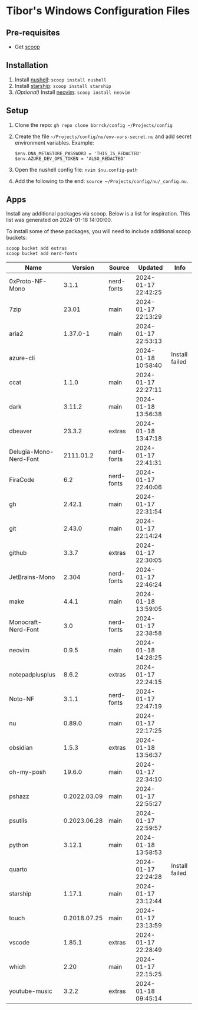 # Tibor's Windows Configuration Files

## Pre-requisites

* Get [scoop](https://scoop.sh/)

## Installation

1. Install [nushell](https://www.nushell.sh/): `scoop install nushell`
2. Install [starship](https://starship.rs/): `scoop install starship`
3. *(Optional)* Install [neovim](https://neovim.io/): `scoop install neovim`

## Setup

1. Clone the repo: `gh repo clone bbrrck/config ~/Projects/config`
2. Create the file `~/Projects/config/nu/env-vars-secret.nu` and add secret environment variables. Example:
  
    ```nu
    $env.DNA_METASTORE_PASSWORD = 'THIS_IS_REDACTED'
    $env.AZURE_DEV_OPS_TOKEN = 'ALSO_REDACTED'
    ```

3. Open the nushell config file: `nvim $nu.config-path`
4. Add the following to the end: `source ~/Projects/config/nu/_config.nu`.

## Apps

Install any additional packages via scoop. Below is a list for inspiration. This list was generated on 2024-01-18 14:00:00.

To install some of these packages, you will need to include additional scoop buckets:

```nu
scoop bucket add extras
scoop bucket add nerd-fonts
```


| Name                   | Version      | Source     | Updated             | Info           |
| ---------------------- | ------------ | ---------- | ------------------- | -------------- |
| 0xProto-NF-Mono        | 3.1.1        | nerd-fonts | 2024-01-17 22:42:25 |                |
| 7zip                   | 23.01        | main       | 2024-01-17 22:13:29 |                |
| aria2                  | 1.37.0-1     | main       | 2024-01-17 22:53:13 |                |
| azure-cli              |              |            | 2024-01-18 10:58:40 | Install failed |
| ccat                   | 1.1.0        | main       | 2024-01-17 22:27:11 |                |
| dark                   | 3.11.2       | main       | 2024-01-18 13:56:38 |                |
| dbeaver                | 23.3.2       | extras     | 2024-01-18 13:47:18 |                |
| Delugia-Mono-Nerd-Font | 2111.01.2    | nerd-fonts | 2024-01-17 22:41:31 |                |
| FiraCode               | 6.2          | nerd-fonts | 2024-01-17 22:40:06 |                |
| gh                     | 2.42.1       | main       | 2024-01-17 22:31:54 |                |
| git                    | 2.43.0       | main       | 2024-01-17 22:14:24 |                |
| github                 | 3.3.7        | extras     | 2024-01-17 22:30:05 |                |
| JetBrains-Mono         | 2.304        | nerd-fonts | 2024-01-17 22:46:24 |                |
| make                   | 4.4.1        | main       | 2024-01-18 13:59:05 |                |
| Monocraft-Nerd-Font    | 3.0          | nerd-fonts | 2024-01-17 22:38:58 |                |
| neovim                 | 0.9.5        | main       | 2024-01-18 14:28:25 |                |
| notepadplusplus        | 8.6.2        | extras     | 2024-01-17 22:24:15 |                |
| Noto-NF                | 3.1.1        | nerd-fonts | 2024-01-17 22:47:19 |                |
| nu                     | 0.89.0       | main       | 2024-01-17 22:17:25 |                |
| obsidian               | 1.5.3        | extras     | 2024-01-18 13:56:37 |                |
| oh-my-posh             | 19.6.0       | main       | 2024-01-17 22:34:10 |                |
| pshazz                 | 0.2022.03.09 | main       | 2024-01-17 22:55:27 |                |
| psutils                | 0.2023.06.28 | main       | 2024-01-17 22:59:57 |                |
| python                 | 3.12.1       | main       | 2024-01-18 13:58:53 |                |
| quarto                 |              |            | 2024-01-17 22:24:28 | Install failed |
| starship               | 1.17.1       | main       | 2024-01-17 23:12:44 |                |
| touch                  | 0.2018.07.25 | main       | 2024-01-17 23:13:59 |                |
| vscode                 | 1.85.1       | extras     | 2024-01-17 22:28:49 |                |
| which                  | 2.20         | main       | 2024-01-17 22:15:25 |                |
| youtube-music          | 3.2.2        | extras     | 2024-01-18 09:45:14 |                |
